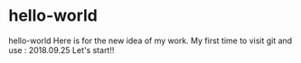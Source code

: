 # hello-world
hello-world
Here is for the new idea of my work.
My first time to visit git and use : 2018.09.25
Let's start!!
